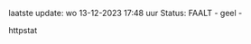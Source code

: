 laatste update: 
wo 13-12-2023 17:48   uur 
Status: FAALT - geel - 
<div class="service Y">httpstat</div>
